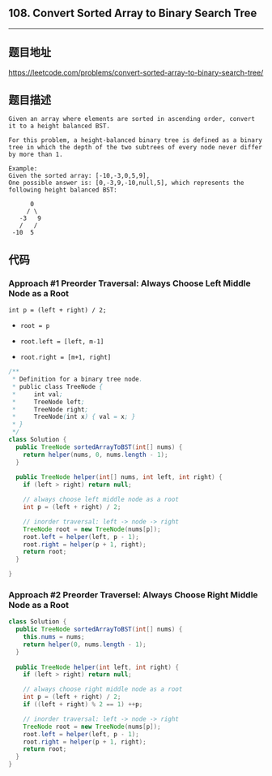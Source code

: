 ## 108. Convert Sorted Array to Binary Search Tree

----
## 题目地址

https://leetcode.com/problems/convert-sorted-array-to-binary-search-tree/

## 题目描述
```
Given an array where elements are sorted in ascending order, convert it to a height balanced BST.

For this problem, a height-balanced binary tree is defined as a binary tree in which the depth of the two subtrees of every node never differ by more than 1.

Example:
Given the sorted array: [-10,-3,0,5,9],
One possible answer is: [0,-3,9,-10,null,5], which represents the following height balanced BST:

      0
     / \
   -3   9
   /   /
 -10  5
```

## 代码

### Approach #1 Preorder Traversal: Always Choose Left Middle Node as a Root

`int p = (left + right) / 2;`

- `root = p`

- `root.left = [left, m-1]`

- `root.right = [m+1, right]`

```java
/**
 * Definition for a binary tree node.
 * public class TreeNode {
 *     int val;
 *     TreeNode left;
 *     TreeNode right;
 *     TreeNode(int x) { val = x; }
 * }
 */
class Solution {
  public TreeNode sortedArrayToBST(int[] nums) {
    return helper(nums, 0, nums.length - 1);
  }
  
  public TreeNode helper(int[] nums, int left, int right) {
    if (left > right) return null;

    // always choose left middle node as a root
    int p = (left + right) / 2;

    // inorder traversal: left -> node -> right
    TreeNode root = new TreeNode(nums[p]);
    root.left = helper(left, p - 1);
    root.right = helper(p + 1, right);
    return root;
  }

}
```

### Approach #2 Preorder Traversel: Always Choose Right Middle Node as a Root

```java
class Solution {
  public TreeNode sortedArrayToBST(int[] nums) {
    this.nums = nums;
    return helper(0, nums.length - 1);
  }
  
  public TreeNode helper(int left, int right) {
    if (left > right) return null;

    // always choose right middle node as a root
    int p = (left + right) / 2;
    if ((left + right) % 2 == 1) ++p;

    // inorder traversal: left -> node -> right
    TreeNode root = new TreeNode(nums[p]);
    root.left = helper(left, p - 1);
    root.right = helper(p + 1, right);
    return root;
  }
}
```















